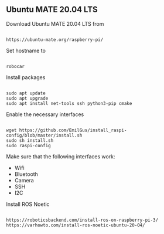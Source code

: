 ## Ubuntu MATE 20.04 LTS

Download Ubuntu MATE 20.04 LTS from
<pre><code>
https://ubuntu-mate.org/raspberry-pi/
</code></pre>

Set hostname to
<pre><code>
robocar
</code></pre>

Install packages
<pre><code>
sudo apt update
sudo apt upgrade
sudo apt install net-tools ssh python3-pip cmake
</code></pre>

Enable the necessary interfaces
<pre><code>
wget https://github.com/EmilGus/install_raspi-config/blob/master/install.sh
sudo sh install.sh
sudo raspi-config
</code></pre>

Make sure that the following interfaces work:
- Wifi
- Bluetooth
- Camera
- SSH
- I2C

Install ROS Noetic
<pre><code>
https://roboticsbackend.com/install-ros-on-raspberry-pi-3/
https://varhowto.com/install-ros-noetic-ubuntu-20-04/
</code></pre>
